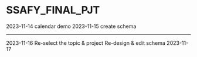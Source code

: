 # SSAFY_FINAL_PJT

2023-11-14 calendar demo
2023-11-15 create schema

--------------------------

2023-11-16 Re-select the topic & project Re-design & edit schema
2023-11-17 
